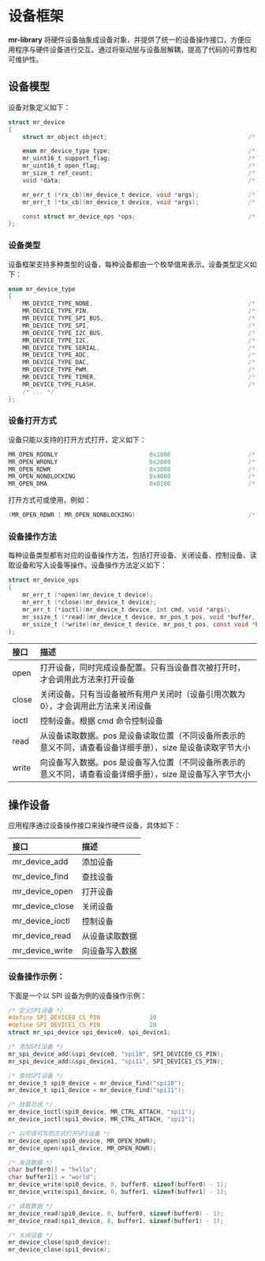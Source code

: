 # 设备框架

**mr-library** 将硬件设备抽象成设备对象，并提供了统一的设备操作接口，方便应用程序与硬件设备进行交互。通过将驱动层与设备层解耦，提高了代码的可靠性和可维护性。

## 设备模型

设备对象定义如下：

```c
struct mr_device
{
    struct mr_object object;                                        /* 设备对象基类 */

    enum mr_device_type type;                                       /* 设备类型 */
    mr_uint16_t support_flag;                                       /* 设备支持的打开方式 */
    mr_uint16_t open_flag;                                          /* 设备打开方式 */
    mr_size_t ref_count;                                            /* 设备被引用次数 */
    void *data;                                                     /* 设备数据 */

    mr_err_t (*rx_cb)(mr_device_t device, void *args);              /* 设备接收回调函数 */
    mr_err_t (*tx_cb)(mr_device_t device, void *args);              /* 设备发送回调函数 */

    const struct mr_device_ops *ops;                                /* 设备操作方法 */
};
```

### 设备类型

设备框架支持多种类型的设备，每种设备都由一个枚举值来表示。设备类型定义如下：

```c
enum mr_device_type
{
    MR_DEVICE_TYPE_NONE,                                            /* 无类型设备 */
    MR_DEVICE_TYPE_PIN,                                             /* GPIO设备 */
    MR_DEVICE_TYPE_SPI_BUS,                                         /* SPI总线设备 */
    MR_DEVICE_TYPE_SPI,                                             /* SPI设备 */
    MR_DEVICE_TYPE_I2C_BUS,                                         /* I2C总线设备 */
    MR_DEVICE_TYPE_I2C,                                             /* I2C设备 */
    MR_DEVICE_TYPE_SERIAL,                                          /* UART设备*/
    MR_DEVICE_TYPE_ADC,                                             /* ADC设备 */
    MR_DEVICE_TYPE_DAC,                                             /* DAC设备 */
    MR_DEVICE_TYPE_PWM,                                             /* PWM设备 */
    MR_DEVICE_TYPE_TIMER,                                           /* TIMER设备 */
    MR_DEVICE_TYPE_FLASH,                                           /* FLASH设备 */
    /* ... */
};
```

### 设备打开方式

设备只能以支持的打开方式打开，定义如下：

```c
MR_OPEN_RDONLY                          0x1000                      /* 只读打开 */
MR_OPEN_WRONLY                          0x2000                      /* 只写打开 */
MR_OPEN_RDWR                            0x3000                      /* 可读可写 */
MR_OPEN_NONBLOCKING                     0x4000                      /* 非阻塞 */
MR_OPEN_DMA                             0x0100                      /* DMA */
```

打开方式可或使用，例如：

```c
(MR_OPEN_RDWR | MR_OPEN_NONBLOCKING)                                /* 非阻塞可读可写 */
```

### 设备操作方法

每种设备类型都有对应的设备操作方法，包括打开设备、关闭设备、控制设备、读取设备和写入设备等操作。设备操作方法定义如下：

```c
struct mr_device_ops
{
    mr_err_t (*open)(mr_device_t device);
    mr_err_t (*close)(mr_device_t device);
    mr_err_t (*ioctl)(mr_device_t device, int cmd, void *args);
    mr_ssize_t (*read)(mr_device_t device, mr_pos_t pos, void *buffer, mr_size_t size);
    mr_ssize_t (*write)(mr_device_t device, mr_pos_t pos, const void *buffer, mr_size_t size);
};
```

| 接口    | 描述                                                         |
|:------|:-----------------------------------------------------------|
| open  | 打开设备，同时完成设备配置。只有当设备首次被打开时，才会调用此方法来打开设备                     |
| close | 关闭设备。只有当设备被所有用户关闭时（设备引用次数为 0），才会调用此方法来关闭设备                 |
| ioctl | 控制设备。根据 cmd 命令控制设备                                         |
| read  | 从设备读取数据。pos 是设备读取位置（不同设备所表示的意义不同，请查看设备详细手册），size 是设备读取字节大小 |
| write | 向设备写入数据。pos 是设备写入位置（不同设备所表示的意义不同，请查看设备详细手册），size 是设备写入字节大小 |

## 操作设备

应用程序通过设备操作接口来操作硬件设备，具体如下：

| 接口              | 描述      |
|:----------------|:--------|
| mr_device_add   | 添加设备    |
| mr_device_find  | 查找设备    |
| mr_device_open  | 打开设备    |
| mr_device_close | 关闭设备    |
| mr_device_ioctl | 控制设备    |
| mr_device_read  | 从设备读取数据 |
| mr_device_write | 向设备写入数据 |

### 设备操作示例：

下面是一个以 SPI 设备为例的设备操作示例：

```c
/* 定义SPI设备 */
#define SPI_DEVICE0_CS_PIN              10
#define SPI_DEVICE1_CS_PIN              20
struct mr_spi_device spi_device0, spi_device1;

/* 添加SPI设备 */
mr_spi_device_add(&spi_device0, "spi10", SPI_DEVICE0_CS_PIN);
mr_spi_device_add(&spi_device1, "spi11", SPI_DEVICE1_CS_PIN);

/* 查找SPI设备 */
mr_device_t spi0_device = mr_device_find("spi10");
mr_device_t spi1_device = mr_device_find("spi11");

/* 挂载总线 */
mr_device_ioctl(spi0_device, MR_CTRL_ATTACH, "spi1");
mr_device_ioctl(spi1_device, MR_CTRL_ATTACH, "spi1");

/* 以可读可写的方式打开SPI设备 */
mr_device_open(spi0_device, MR_OPEN_RDWR);
mr_device_open(spi1_device, MR_OPEN_RDWR);

/* 发送数据 */
char buffer0[] = "hello";
char buffer1[] = "world";
mr_device_write(spi0_device, 0, buffer0, sizeof(buffer0) - 1);
mr_device_write(spi1_device, 0, buffer1, sizeof(buffer1) - 1);

/* 读取数据 */
mr_device_read(spi0_device, 0, buffer0, sizeof(buffer0) - 1);
mr_device_read(spi1_device, 0, buffer1, sizeof(buffer1) - 1);

/* 关闭设备 */
mr_device_close(spi0_device);
mr_device_close(spi1_device);
```